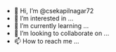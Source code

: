 - 👋 Hi, I’m @csekapilnagar72
- 👀 I’m interested in ...
- 🌱 I’m currently learning ...
- 💞️ I’m looking to collaborate on ...
- 📫 How to reach me ...

<!---
csekapilnagar72/csekapilnagar72 is a ✨ special ✨ repository because its `README.md` (this file) appears on your GitHub profile.
You can click the Preview link to take a look at your changes.
->
